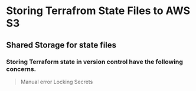 #  Storing Terrafrom State Files to AWS S3

## Shared Storage for state files

### Storing Terraform state in version control have the following concerns.
> Manual error
> Locking
> Secrets

